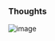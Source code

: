 ### Thoughts

![image](https://github.com/user-attachments/assets/af859127-7405-4fdb-9e02-a349dfd36c75)
